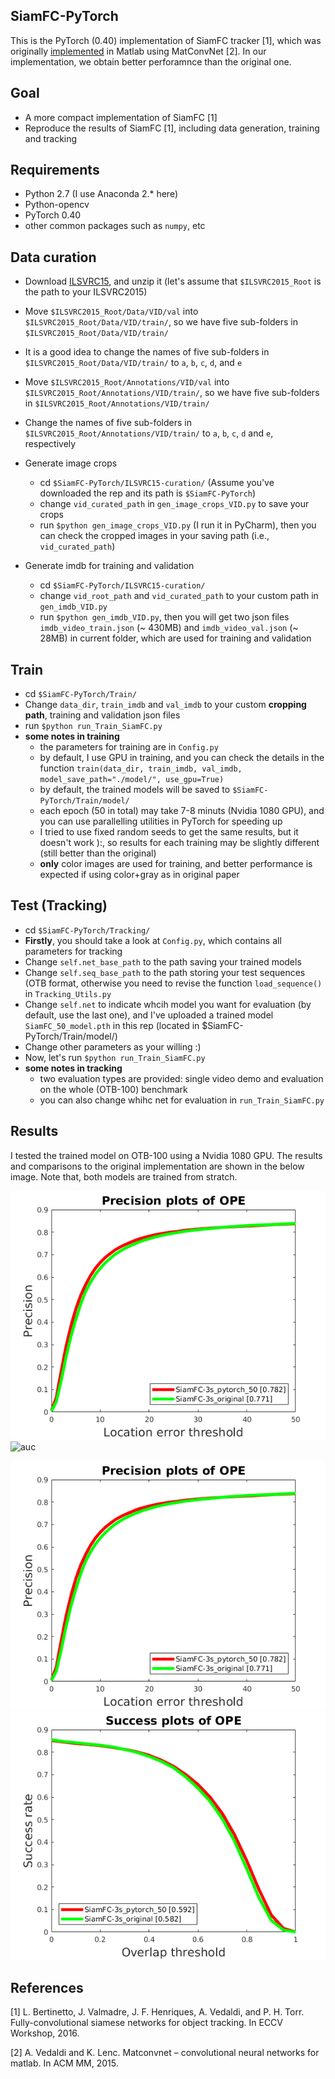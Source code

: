 ## SiamFC-PyTorch
This is the PyTorch (0.40) implementation of SiamFC tracker [1], which was originally <a href="https://github.com/bertinetto/siamese-fc">implemented</a> in Matlab using MatConvNet [2]. In our implementation, we obtain better perforamnce than the original one.

## Goal

* A more compact implementation of SiamFC [1]
* Reproduce the results of SiamFC [1], including data generation, training and tracking

## Requirements

* Python 2.7 (I use Anaconda 2.* here)
* Python-opencv
* PyTorch 0.40
* other common packages such as `numpy`, etc

## Data curation 

* Download <a href="http://bvisionweb1.cs.unc.edu/ilsvrc2015/ILSVRC2015_VID.tar.gz">ILSVRC15</a>, and unzip it (let's assume that `$ILSVRC2015_Root` is the path to your ILSVRC2015)
* Move `$ILSVRC2015_Root/Data/VID/val` into `$ILSVRC2015_Root/Data/VID/train/`, so we have five sub-folders in `$ILSVRC2015_Root/Data/VID/train/`
* It is a good idea to change the names of five sub-folders in `$ILSVRC2015_Root/Data/VID/train/` to `a`, `b`, `c`, `d`, and `e`
* Move `$ILSVRC2015_Root/Annotations/VID/val` into `$ILSVRC2015_Root/Annotations/VID/train/`, so we have five sub-folders in `$ILSVRC2015_Root/Annotations/VID/train/`
* Change the names of five sub-folders in `$ILSVRC2015_Root/Annotations/VID/train/` to `a`, `b`, `c`, `d` and `e`, respectively

* Generate image crops
  * cd `$SiamFC-PyTorch/ILSVRC15-curation/` (Assume you've downloaded the rep and its path is `$SiamFC-PyTorch`)
  * change `vid_curated_path` in `gen_image_crops_VID.py` to save your crops
  * run `$python gen_image_crops_VID.py` (I run it in PyCharm), then you can check the cropped images in your saving path (i.e., `vid_curated_path`)
  
* Generate imdb for training and validation
  * cd `$SiamFC-PyTorch/ILSVRC15-curation/`
  * change `vid_root_path` and `vid_curated_path` to your custom path in `gen_imdb_VID.py`
  * run `$python gen_imdb_VID.py`, then you will get two json files `imdb_video_train.json` (~ 430MB) and `imdb_video_val.json` (~ 28MB) in current folder, which are used for training and validation

## Train

* cd `$SiamFC-PyTorch/Train/`
* Change `data_dir`, `train_imdb` and `val_imdb` to your custom <b>cropping path</b>, training and validation json files
* run `$python run_Train_SiamFC.py`
* <b>some notes in training</b>
  * the parameters for training are in `Config.py`
  * by default, I use GPU in training, and you can check the details in the function `train(data_dir, train_imdb, val_imdb, model_save_path="./model/", use_gpu=True)`
  * by default, the trained models will be saved to `$SiamFC-PyTorch/Train/model/`
  * each epoch (50 in total) may take 7-8 minuts (Nvidia 1080 GPU), and you can use parallelling utilities in PyTorch for speeding up
  * I tried to use fixed random seeds to get the same results, but it doesn't work ):, so results for each training may be slightly different (still better than the original)
  * <b>only</b> color images are used for training, and better performance is expected if using color+gray as in original paper

## Test (Tracking)

* cd `$SiamFC-PyTorch/Tracking/`
* <b>Firstly</b>, you should take a look at `Config.py`, which contains all parameters for tracking
* Change `self.net_base_path` to the path saving your trained models
* Change `self.seq_base_path` to the path storing your test sequences (OTB format, otherwise you need to revise the function `load_sequence()` in `Tracking_Utils.py`
* Change `self.net` to indicate whcih model you want for evaluation (by default, use the last one), and I've uploaded a trained model `SiamFC_50_model.pth` in this rep (located in $SiamFC-PyTorch/Train/model/)
* Change other parameters as your willing :)
* Now, let's run `$python run_Train_SiamFC.py`
* <b>some notes in tracking</b>
  * two evaluation types are provided: single video demo and evaluation on the whole (OTB-100) benchmark
  * you can also change whihc net for evaluation in `run_Train_SiamFC.py`

## Results
I tested the trained model on OTB-100 using a Nvidia 1080 GPU. The results and comparisons to the original implementation are shown in the below image. Note that, both models are trained from stratch.

<img src="/imgs/prec.png" alt="precision" style="display: inline-block" />
<img src="/imgs//imgs/auc.png" alt="auc" style="display: inline-block" />

![image](/imgs/prec.png)![image](/imgs/auc.png)

## References

[1] L. Bertinetto, J. Valmadre, J. F. Henriques, A. Vedaldi, and P. H. Torr. Fully-convolutional siamese networks for object tracking. In ECCV Workshop, 2016.

[2] A. Vedaldi and K. Lenc. Matconvnet – convolutional neural networks for matlab. In ACM MM, 2015.

